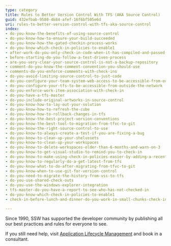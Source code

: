 ```yaml
---
type: category
title: Rules to Better Version Control With TFS (AKA Source Control)
guid: 432efbab-9580-4b84-afef-16f6bf505e6d
uri: rules-to-better-version-control-with-tfs-aka-source-control
index:
- do-you-know-the-benefits-of-using-source-control
- do-you-know-how-to-ensure-your-build-succeeded
- do-you-know-how-the-gated-checkin-process-works
- do-you-know-which-check-in-policies-to-enable1
- after-work-do-you-only-check-in-code-when-it-has-compiled-and-passed-the-unit-tests
- before-starting-do-you-follow-a-test-driven-process
- are-you-very-clear-your-source-control-is-not-a-backup-repository
- comment-do-you-know-the-comment-convention-you-should-use
- comments-do-you-enforce-comments-with-check-ins
- do-you-avoid-limiting-source-control-to-just-code
- do-you-configure-your-team-system-web-access-to-be-accessible-from-outside-the-network
- do-you-configure-your-tfs-to-be-accessible-from-outside-the-network
- do-you-enforce-work-item-association-with-check-in
- do-you-have-a-tfs-master
- do-you-include-original-artworks-in-source-control
- do-you-know-how-to-lay-out-your-solution
- do-you-know-how-to-refresh-the-cube
- do-you-know-how-to-rollback-changes-in-tfs
- do-you-know-the-best-project-version-conventions
- do-you-know-the-best-tool-to-migration-from-tfvc-to-git
- do-you-know-the-right-source-control-to-use
- do-you-know-to-always-create-a-test-if-you-are-fixing-a-bug
- do-you-know-to-clean-up-your-shelvesets
- do-you-know-to-clean-up-your-workspaces
- do-you-know-to-delete-workspaces-older-than-6-months-and-warn-on-3
- do-you-know-to-get-visual-studio-to-remind-you-to-check-in
- do-you-know-to-make-using-check-in-policies-easier-by-adding-a-recent-query
- do-you-know-to-regularly-do-a-get-latest-from-tfs
- do-you-know-what-to-do-after-migrating-from-tfvc-to-git
- do-you-know-when-to-use-git-for-version-control
- do-you-need-to-migrate-the-history-from-vss-to-tfs
- do-you-use-shared-check-outs
- do-you-use-the-windows-explorer-integration
- tfs-master-do-you-have-a-report-to-see-who-has-not-checked-in
- do-you-know-which-check-in-policies-to-enable1
- check-in-before-lunch-and-dinner-do-you-work-in-small-chunks-check-in-after-completing-each-one

---
```

Since 1990, SSW has supported the developer community by publishing all our best practices and rules for everyone to see.

If you still need help, visit [Application Lifecycle Management](http&#58;//www.ssw.com.au/ssw/Consulting/ALM.aspx) and book in a consultant.

